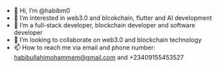 - 👋 Hi, I’m @habibm0
- 👀 I’m interested in web3.0 and blcokchain, flutter and AI development
- 🌱 I’m a full-stack developer, blockchain developer and software developer
- 💞️ I’m looking to collaborate on web3.0 and blockchain technology
- 📫 How to reach me via email and phone number: habibullahimohammem@gmail.com and +23409155453527

<!---
habibm0/habibm0 is a ✨ special ✨ repository because its `README.md` (this file) appears on your GitHub profile.
You can click the Preview link to take a look at your changes.
--->
